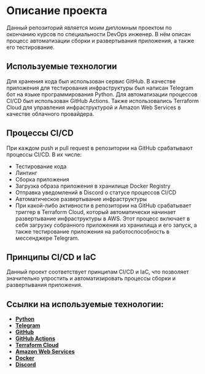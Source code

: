 # Описание проекта
Данный репозиторий является моим дипломным проектом по окончанию курсов по специальности DevOps инженер. В нём описан процесс автоматизации сборки и развертывания приложения, а также его тестирование.

## Используемые технологии
Для хранения кода был использован сервис GitHub. В качестве приложения для тестирования инфраструктуры был написан Telegram бот на языке программирования Python. Для автоматизации процессов CI/CD был использован GitHub Actions. Также использовались Terraform Cloud для управления инфраструктурой и Amazon Web Services в качестве облачного провайдера.

## Процессы CI/CD
При каждом push и pull request в репозитории на GitHub срабатывают процессы CI/CD. В их числе:

- Тестирование кода
- Линтинг
- Сборка приложения
- Загрузка образа приложения в хранилище Docker Registry
- Отправка уведомлений в Discord о статусе процессов CI/CD
- Автоматическое развертывание инфраструктуры
- При какой-либо активности в репозитории на GitHub срабатывает триггер в Terraform Cloud, который автоматически начинает развертывание инфраструктуры в AWS. Этот процесс включает в себя загрузку собранного приложения из хранилища и его запуск, а также тестирование приложения на работоспособность в мессенджере Telegram.

## Принципы CI/CD и IaC
Данный проект соответствует принципам CI/CD и IaC, что позволяет значительно упростить и автоматизировать процессы сборки и развертывания приложения.

## Ссылки на используемые технологии:
- __[Python](https://www.python.org/)__
- __[Telegram](https://telegram.org/)__
- __[GitHub](https://github.com/)__
- __[GitHub Actions](https://github.com/features/actions)__
- __[Terraform Cloud](https://app.terraform.io/)__
- __[Amazon Web Services](https://aws.amazon.com/)__
- __[Docker](https://www.docker.com/)__
- __[Discord](https://discord.com/)__
